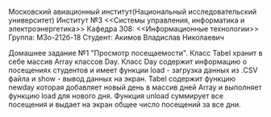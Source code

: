 Московский авиационный институт(Национальный исследовательский университет)
Институт №3 <<Системы управления, информатика и электроэнергетика>>
Кафедра 308: <<Информационные технологии>>
Группа: М3о-212б-18
Студент: Акимов Владислав Николаевич

Домашнее задание №1 "Просмотр посещаемости". Класс Tabel хранит в себе массив Array классов Day. Класс Day содержит информацию о посещениях студентов и имеет функции load - загрузка данных из .CSV файла и show - вывод данных на экран. Tabel содержит функцию newday которая добавляет новый день в массив дней Array и выполняет функцию load для нового дня. Функция unload суммирует все посещения и выдает на экран общее число посещений за все дни.  
